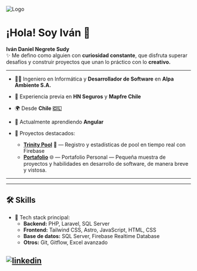 
![Logo]([https://i.imgur.com/VvNopnN.jpeg)


# ¡Hola! Soy Iván 👋  

**Iván Daniel Negrete Sudy**  
✨ Me defino como alguien con **curiosidad constante**, que disfruta superar desafíos y construir proyectos que unan lo práctico con lo **creativo.**



---

- 👨‍💻 Ingeniero en Informática y **Desarrollador de Software** en **Alpa Ambiente S.A.**  
- 💼 Experiencia previa en **HN Seguros** y **Mapfre Chile**  
- 🌍 Desde **Chile 🇨🇱**  
 
- 🌱 Actualmente aprendiendo **Angular**  
- 🔧 Proyectos destacados:  
  - [**Trinity Pool**](https://trinitypool.netlify.app) 🎱 — Registro y estadísticas de pool en tiempo real con Firebase  
  - [**Portafolio**](https://ivandns.me) 🌐 — Portafolio Personal — Pequeña muestra de proyectos y habilidades en desarrollo de software, de manera breve y vistosa.

  

---


---

## 🛠 Skills
- 🚀 Tech stack principal:  
  - **Backend:** PHP, Laravel, SQL Server  
  - **Frontend:** Tailwind CSS, Astro, JavaScript, HTML, CSS  
  - **Base de datos:** SQL Server, Firebase Realtime Database  
  - **Otros:** Git, Gitflow, Excel avanzado 
## [![linkedin](https://img.shields.io/badge/linkedin-0A66C2?style=for-the-badge&logo=linkedin&logoColor=white)](https://www.linkedin.com/in/ivannegretes/)  



